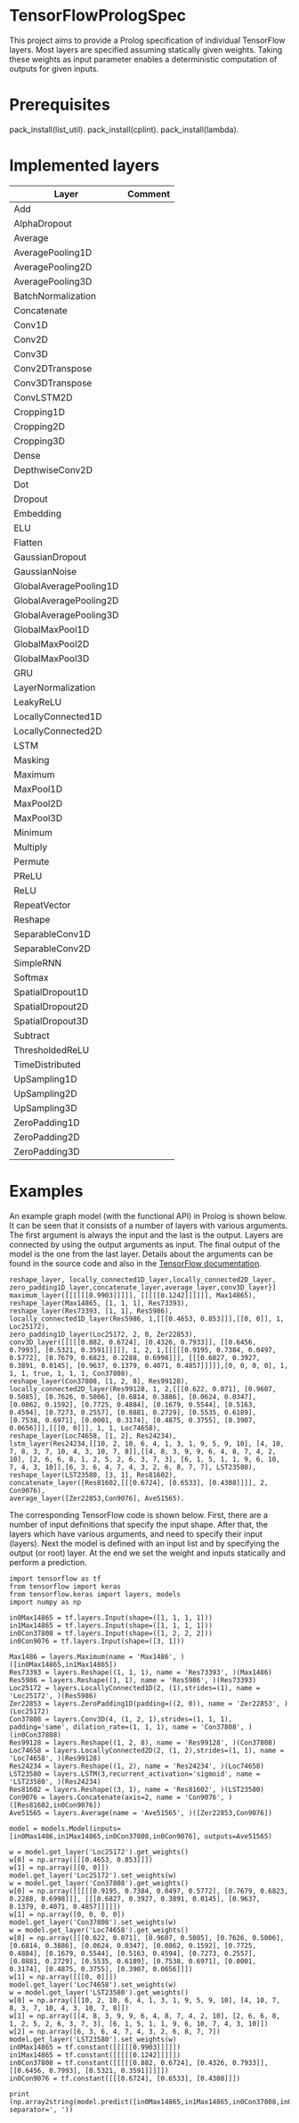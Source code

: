 # TensorFlowPrologSpec
This project aims to provide a Prolog specification of individual TensorFlow layers. Most layers are specified assuming statically given weights. Taking these weights as input parameter enables a deterministic computation of outputs for given inputs.

# Prerequisites

pack_install(list_util).
pack_install(cplint).
pack_install(lambda).

# Implemented layers

 | Layer | Comment |
 | --- | --- |
 |  Add|   |  
 |  AlphaDropout|   |  
 |  Average|   |   
 |  AveragePooling1D|   |  
 |  AveragePooling2D|   | 
 |  AveragePooling3D|   | 
 |  BatchNormalization|   | 
 |  Concatenate|   |    
 |  Conv1D|   |  
 |  Conv2D|   |  
 |  Conv3D|   |  
 |  Conv2DTranspose|   |  
 |  Conv3DTranspose|   |  
 |  ConvLSTM2D|   |  
 |  Cropping1D|   |
 |  Cropping2D|   |  
 |  Cropping3D|   |    
 |  Dense|   |  
 |  DepthwiseConv2D|   |  
 |  Dot|   |  
 |  Dropout|   |  
 |  Embedding|   |  
 |  ELU|   |  
 |  Flatten|   | 
 |  GaussianDropout|   |  
 |  GaussianNoise|   |   
 |  GlobalAveragePooling1D|   |  
 |  GlobalAveragePooling2D|   |  
 |  GlobalAveragePooling3D|   |  
 |  GlobalMaxPool1D|   |  
 |  GlobalMaxPool2D|   |  
 |  GlobalMaxPool3D|   | 
 |  GRU|   |    
 |  LayerNormalization|   |  
 |  LeakyReLU|   |  
 |  LocallyConnected1D|   |  
 |  LocallyConnected2D|   |  
 |  LSTM|   |  
 |  Masking|   |  
 |  Maximum|   |  
 |  MaxPool1D|   |  
 |  MaxPool2D|   |  
 |  MaxPool3D|   |   
 |  Minimum|   |  
 |  Multiply|   |
 |  Permute|   |  
 |  PReLU|   |  
 |  ReLU|   |  
 |  RepeatVector|   | 
 |  Reshape|   |    
 |  SeparableConv1D|   |  
 |  SeparableConv2D|   | 
 |  SimpleRNN|   |  
 |  Softmax|   |  
 |  SpatialDropout1D|   |  
 |  SpatialDropout2D|   |  
 |  SpatialDropout3D|   |   
 |  Subtract|   | 
 |  ThresholdedReLU|   | 
 |  TimeDistributed|   | 
 |  UpSampling1D|   |  
 |  UpSampling2D|   |  
 |  UpSampling3D|   |  
 |  ZeroPadding1D|   |  
 |  ZeroPadding2D|   |  
 |  ZeroPadding3D|   | 

# Examples
An example graph model (with the functional API) in Prolog is shown below. It can be seen that it consists of a number of layers with various arguments. The first argument is always the input and the last is the output. Layers are connected by using the output arguments as input. The final output of the model is the one from the last layer. Details about the arguments can be found in the source code and also in the [TensorFlow documentation](https://www.tensorflow.org/api_docs/python/tf/keras/layers).



```
reshape_layer, locally_connected1D_layer,locally_connected2D_layer,
zero_padding1D_layer,concatenate_layer,average_layer,conv3D_layer}]
maximum_layer([[[[[[0.9903]]]]], [[[[[0.1242]]]]]], Max14865),
reshape_layer(Max14865, [1, 1, 1], Res73393),
reshape_layer(Res73393, [1, 1], Res5986),
locally_connected1D_layer(Res5986, 1,[[[0.4653, 0.853]]],[[0, 0]], 1, Loc25172),
zero_padding1D_layer(Loc25172, 2, 0, Zer22853),
conv3D_layer([[[[[0.882, 0.6724], [0.4326, 0.7933]], [[0.6456, 0.7993], [0.5321, 0.3591]]]]], 1, 2, 1,[[[[[0.9195, 0.7384, 0.0497, 0.5772], [0.7679, 0.6823, 0.2288, 0.6998]]], [[[0.6827, 0.3927, 0.3891, 0.0145], [0.9637, 0.1379, 0.4071, 0.4857]]]]],[0, 0, 0, 0], 1, 1, 1, true, 1, 1, 1, Con37808),
reshape_layer(Con37808, [1, 2, 8], Res99128),
locally_connected2D_layer(Res99128, 1, 2,[[[0.622, 0.071], [0.9607, 0.5085], [0.7626, 0.5006], [0.6814, 0.3886], [0.0624, 0.0347], [0.0862, 0.1592], [0.7725, 0.4884], [0.1679, 0.5544], [0.5163, 0.4594], [0.7273, 0.2557], [0.8881, 0.2729], [0.5535, 0.6189], [0.7538, 0.6971], [0.0001, 0.3174], [0.4875, 0.3755], [0.3907, 0.0656]]],[[[0, 0]]], 1, 1, Loc74658),
reshape_layer(Loc74658, [1, 2], Res24234),
lstm_layer(Res24234,[[10, 2, 10, 6, 4, 1, 3, 1, 9, 5, 9, 10], [4, 10, 7, 8, 3, 7, 10, 4, 3, 10, 7, 8]],[[4, 8, 3, 9, 9, 6, 4, 8, 7, 4, 2, 10], [2, 6, 6, 8, 1, 2, 5, 2, 6, 3, 7, 3], [6, 1, 5, 1, 1, 9, 6, 10, 7, 4, 3, 10]],[6, 3, 6, 4, 7, 4, 3, 2, 6, 8, 7, 7], LST23580),
reshape_layer(LST23580, [3, 1], Res81602),
concatenate_layer([Res81602,[[[0.6724], [0.6533], [0.4308]]]], 2, Con9076),
average_layer([Zer22853,Con9076], Ave51565).
```

The corresponding TensorFlow code is shown below. First, there are a number of input definitions that specify the input shape. After that, the layers which have various arguments, and need to specify their input (layers). Next the model is defined with an input list and by specifying the output (or root) layer. At the end we set the weight and inputs statically and perform a prediction.

```
import tensorflow as tf
from tensorflow import keras
from tensorflow.keras import layers, models
import numpy as np

in0Max14865 = tf.layers.Input(shape=([1, 1, 1, 1]))
in1Max14865 = tf.layers.Input(shape=([1, 1, 1, 1]))
in0Con37808 = tf.layers.Input(shape=([1, 2, 2, 2]))
in0Con9076 = tf.layers.Input(shape=([3, 1]))

Max1486 = layers.Maximum(name = 'Max1486', )([in0Max14865,in1Max14865])
Res73393 = layers.Reshape((1, 1, 1), name = 'Res73393', )(Max1486)
Res5986 = layers.Reshape((1, 1), name = 'Res5986', )(Res73393)
Loc25172 = layers.LocallyConnected1D(2, (1),strides=(1), name = 'Loc25172', )(Res5986)
Zer22853 = layers.ZeroPadding1D(padding=((2, 0)), name = 'Zer22853', )(Loc25172)
Con37808 = layers.Conv3D(4, (1, 2, 1),strides=(1, 1, 1), padding='same', dilation_rate=(1, 1, 1), name = 'Con37808', )(in0Con37808)
Res99128 = layers.Reshape((1, 2, 8), name = 'Res99128', )(Con37808)
Loc74658 = layers.LocallyConnected2D(2, (1, 2),strides=(1, 1), name = 'Loc74658', )(Res99128)
Res24234 = layers.Reshape((1, 2), name = 'Res24234', )(Loc74658)
LST23580 = layers.LSTM(3,recurrent_activation='sigmoid', name = 'LST23580', )(Res24234)
Res81602 = layers.Reshape((3, 1), name = 'Res81602', )(LST23580)
Con9076 = layers.Concatenate(axis=2, name = 'Con9076', )([Res81602,in0Con9076])
Ave51565 = layers.Average(name = 'Ave51565', )([Zer22853,Con9076])

model = models.Model(inputs=[in0Max1486,in1Max14865,in0Con37808,in0Con9076], outputs=Ave51565)

w = model.get_layer('Loc25172').get_weights()
w[0] = np.array([[[0.4653, 0.853]]])
w[1] = np.array([[0, 0]])
model.get_layer('Loc25172').set_weights(w)
w = model.get_layer('Con37808').get_weights()
w[0] = np.array([[[[[0.9195, 0.7384, 0.0497, 0.5772], [0.7679, 0.6823, 0.2288, 0.6998]]], [[[0.6827, 0.3927, 0.3891, 0.0145], [0.9637, 0.1379, 0.4071, 0.4857]]]]])
w[1] = np.array([0, 0, 0, 0])
model.get_layer('Con37808').set_weights(w)
w = model.get_layer('Loc74658').get_weights()
w[0] = np.array([[[0.622, 0.071], [0.9607, 0.5085], [0.7626, 0.5006], [0.6814, 0.3886], [0.0624, 0.0347], [0.0862, 0.1592], [0.7725, 0.4884], [0.1679, 0.5544], [0.5163, 0.4594], [0.7273, 0.2557], [0.8881, 0.2729], [0.5535, 0.6189], [0.7538, 0.6971], [0.0001, 0.3174], [0.4875, 0.3755], [0.3907, 0.0656]]])
w[1] = np.array([[[0, 0]]])
model.get_layer('Loc74658').set_weights(w)
w = model.get_layer('LST23580').get_weights()
w[0] = np.array([[10, 2, 10, 6, 4, 1, 3, 1, 9, 5, 9, 10], [4, 10, 7, 8, 3, 7, 10, 4, 3, 10, 7, 8]])
w[1] = np.array([[4, 8, 3, 9, 9, 6, 4, 8, 7, 4, 2, 10], [2, 6, 6, 8, 1, 2, 5, 2, 6, 3, 7, 3], [6, 1, 5, 1, 1, 9, 6, 10, 7, 4, 3, 10]])
w[2] = np.array([6, 3, 6, 4, 7, 4, 3, 2, 6, 8, 7, 7])
model.get_layer('LST23580').set_weights(w)
in0Max14865 = tf.constant([[[[[0.9903]]]]])
in1Max14865 = tf.constant([[[[[0.1242]]]]])
in0Con37808 = tf.constant([[[[[0.882, 0.6724], [0.4326, 0.7933]], [[0.6456, 0.7993], [0.5321, 0.3591]]]]])
in0Con9076 = tf.constant([[[0.6724], [0.6533], [0.4308]]])

print (np.array2string(model.predict([in0Max14865,in1Max14865,in0Con37808,in0Con9076],steps=1), separator=', '))
```

